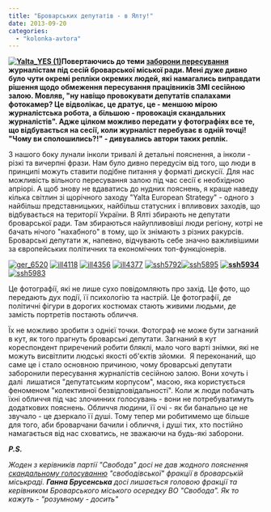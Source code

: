 ```yaml
---
title: "Броварських депутатів - в Ялту!"
date: 2013-09-20
categories: 
  - "kolonka-avtora"
---
```


**[![Yalta_YES (1)](https://mpz.brovary.org/wp-content/uploads/2013/09/Yalta_YES-1.jpg)](https://mpz.brovary.org/wp-content/uploads/2013/09/Yalta_YES-1.jpg)Повертаючись до теми [заборони пересування](https://mpz.brovary.org/svoboda-razom-z-partiyeyu-regioniv-obmezhili-prava-brovarskih-zhurnalistiv/) журналістам під сесій броварської міської ради. Мені дуже дивно було чути окремі репліки окремих людей, які намагались виправдати рішення щодо обмеження пересування працівників ЗМІ сесійною залою. Мовляв, "ну навіщо провокувати депутатів спалахами фотокамер? Це відволікає, це дратує, це - меншою мірою журналістська робота, а більшою - провокація скандальних журналістів". Адже цілком можливо передати у фотографіях все те, що відбувається на сесії, коли журналіст перебуває в одній точці! "Чому ви сполошились?!" - дивувались автори таких реплік.**

З нашого боку лунали інколи тривалі й детальні пояснення, а інколи - різкі та вичерпні фрази. Нам було дивно передусім від того, що люди в принципі можуть ставити подібне питання у форматі дискусії. Для нас можливість вільного пересування залою під час сесії є необхідною апріорі. А щоб знову не вдаватись до нудних пояснень, я краще наведу кілька світлин зі щорічного заходу "Yalta European Strategy" - одного з найбільш представницьких, найбільш статусних і впливових заходів, що відбувається на території України. В Ялті збирають не депутати броварської ради. Там збираються найупливовіші люди регіону, котрі не бачать нічого "нахабного" в тому, що їх знімають з різних ракурсів. Броварські депутати ж, напевно, відчувають себе значно важливішими за європейських політичних та економічних топ-функціонерів.

[![ger_6520](https://mpz.brovary.org/wp-content/uploads/2013/09/ger_6520.jpg)](https://mpz.brovary.org/wp-content/uploads/2013/09/ger_6520.jpg) [![ill4118](https://mpz.brovary.org/wp-content/uploads/2013/09/ill4118.jpg)](https://mpz.brovary.org/wp-content/uploads/2013/09/ill4118.jpg) [![ill4356](https://mpz.brovary.org/wp-content/uploads/2013/09/ill4356.jpg)](https://mpz.brovary.org/wp-content/uploads/2013/09/ill4356.jpg) [![ill4377](https://mpz.brovary.org/wp-content/uploads/2013/09/ill4377.jpg)](https://mpz.brovary.org/wp-content/uploads/2013/09/ill4377.jpg) [![ssh5792](https://mpz.brovary.org/wp-content/uploads/2013/09/ssh5792.jpg)](https://mpz.brovary.org/wp-content/uploads/2013/09/ssh5792.jpg)[![ssh5895](https://mpz.brovary.org/wp-content/uploads/2013/09/ssh5895.jpg)](https://mpz.brovary.org/wp-content/uploads/2013/09/ssh5895.jpg) **[![ssh5934](https://mpz.brovary.org/wp-content/uploads/2013/09/ssh5934.jpg)](https://mpz.brovary.org/wp-content/uploads/2013/09/ssh5934.jpg)** [![ssh5983](https://mpz.brovary.org/wp-content/uploads/2013/09/ssh5983.jpg)](https://mpz.brovary.org/wp-content/uploads/2013/09/ssh5983.jpg)

Це фотографії, які не лише сухо повідомляють про захід. Це фото, що передають дух події, її психологію та настрій. Це фотографії, де політичні фігури в дорогих костюмах стають живими людьми, де замість портретів постають обличчя.

Їх не можливо зробити з однієї точки. Фотограф не може бути загнаний в кут, як того прагнуть броварські депутати. Загнаний в кут кореспондент приречений робити бляклі, мало чого варті знімки, які не можуть висвітлити людські якості об'єктів зйомки.  Я переконаний, що саме це і стало основною причиною, чому броварські депутати заборонили пересування журналістів сесійною залою. Вони хочуть і далі  лишатися "депутатським корпусом", масою, яка користується феноменом "колективної безвідповідальності". Коли ж люди побачать їхні обличчя під час злочинних голосувань - вони не потребуватимуть додаткових пояснень. Обличчя людини, її очі - як би банально це не звучало - це дзеркало її душі. Тому тепер ми робитимемо ще більше для того, аби броварчани бачили і обличчя, і душі тих, хто постійно намагається від нас сховатись, не зважаючи на будь-які заборони.

**_P.S._**

_Жоден з керівників партії "Свобода" досі не дав жодного пояснення [скандальному голосуванню](https://mpz.brovary.org/kamo-gryadesh-miska-svoboda-spetsrozsliduvannya-intsidentu-22-serpnya/) "свободівської" фракції в броварській міськраді. **Ганна Брусенська** досі лишається головою фракції та керівником Броварського міського осередку ВО "Свобода". Як то кажуть - "розумному - досить"_
